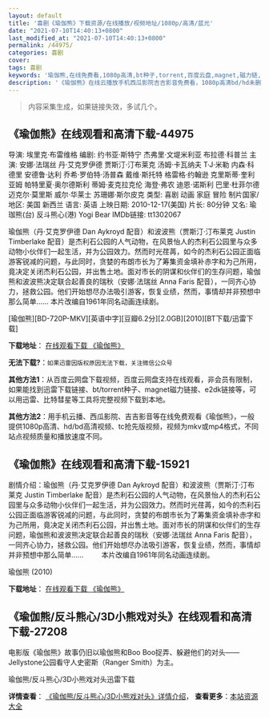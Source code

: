 ```yaml
---
layout: default
title: '喜剧《瑜伽熊》下载资源/在线播放/视频地址/1080p/高清/蓝光'
date: "2021-07-10T14:40:13+0800"
last_modified_at: "2021-07-10T14:40:13+0800"
permalink: /44975/
categories: 喜剧
cover:
tags: 喜剧
keywords: '瑜伽熊,在线免费看,1080p高清,bt种子,torrent,百度云盘,magnet,磁力链,迅雷下载资源'
description: '《瑜伽熊》在线云播放手机西瓜影院吉吉影音免费看，1080p高清bd/hd未删减完整版和tc抢先枪版，mkv/mp4格式，附带bt/torrent种子、magnet/磁力链、百度云盘、网盘资源迅雷下载链接'
---
```


>内容采集生成，如果链接失效，多试几个。


## 《瑜伽熊》在线观看和高清下载-44975

导演: 埃里克·布雷维格 编剧: 约书亚·斯特宁 杰弗里·文堤米利亚 布拉德·科普兰 主演: 安娜·法瑞丝 丹·艾克罗伊德 贾斯汀·汀布莱克 汤姆·卡瓦纳夫 T·J·米勒 内森·科德里 安德鲁·达利 乔希·罗伯特·汤普森 戴维·斯托特 格雷格·约翰逊 克里斯蒂·奎利亚姆 帕特里夏·奥尔德斯利 蒂姆·麦克拉克伦 海登·弗农 迪恩·诺斯利 巴里·杜菲尔德 迈克尔·莫里斯 威尔·华莱士 苏珊娜·斯尔皮克 类型: 喜剧 动画 家庭 冒险 制片国家/地区: 美国 新西兰 语言: 英语 上映日期: 2010-12-17(美国) 片长: 80分钟 又名: 瑜珈熊(台) 反斗熊心(港) Yogi Bear IMDb链接: tt1302067

瑜伽熊（丹·艾克罗伊德 Dan Aykroyd 配音）和波波熊（贾斯汀·汀布莱克 Justin Timberlake 配音）是杰利石公园的人气动物，在风景怡人的杰利石公园里与众多动物小伙伴们一起生活，并为公园效力。然而时光荏苒，如今的杰利石公园正面临游客锐减的问题，与此同时，贪婪的布朗市长为了筹集资金填补赤字和为己所用，竟决定关闭杰利石公园，并出售土地。面对市长的阴谋和伙伴们的生存问题，瑜伽熊和波波熊决定联合起善良的瑞秋（安娜·法瑞丝 Anna Faris 配音），一同齐心协力，拯救公园。他们开始想尽办法吸引游客，恢复业绩，然而，事情却并非预想中那么简单…… 本片改编自1961年同名动画连续剧。


[瑜伽熊][BD-720P-MKV][英语中字][豆瓣6.2分][2.0GB][2010][BT下载/迅雷下载]

**下载地址**： [在线观看下载 《瑜伽熊》](https://www.btdx8.com/torrent/yogi_bear_2010.html) 


**无法下载?**：`如果迅雷因版权原因无法下载，关注微信公众号 `

**其他方法1**：从百度云网盘下载视频，百度云网盘支持在线观看，非会员有限制，如果能找到迅雷下载链接、bt/torrent种子、magnet磁力链接、e2dk链接等，可以用迅雷、比特彗星等工具将完整视频下载到本地。

**其他方法2**：用手机云播、西瓜影院、吉吉影音等在线免费观看《瑜伽熊》，一般提供1080p高清、hd/bd高清视频、tc抢先版视频，视频为mkv或mp4格式，不同站点视频质量和播放速度不同。


## 《瑜伽熊》在线观看和高清下载-15921

剧情介绍：瑜伽熊（丹·艾克罗伊德 Dan Aykroyd 配音）和波波熊（贾斯汀·汀布莱克 Justin Timberlake 配音）是杰利石公园的人气动物，在风景怡人的杰利石公园里与众多动物小伙伴们一起生活，并为公园效力。然而时光荏苒，如今的杰利石公园正面临游客锐减的问题，与此同时，贪婪的布朗市长为了筹集资金填补赤字和为己所用，竟决定关闭杰利石公园，并出售土地。面对市长的阴谋和伙伴们的生存问题，瑜伽熊和波波熊决定联合起善良的瑞秋（安娜·法瑞丝 Anna Faris 配音），一同齐心协力，拯救公园。他们开始想尽办法吸引游客，恢复业绩，然而，事情却并非预想中那么简单……  　　本片改编自1961年同名动画连续剧。


瑜伽熊 (2010)

**下载地址**： [在线观看下载 《瑜伽熊》](https://www.btbtdy.me/btdy/dy4335.html) 


## 《瑜伽熊/反斗熊心/3D小熊戏对头》在线观看和高清下载-27208

电影版《瑜伽熊》故事仍旧以瑜伽熊和Boo Boo捉弄、躲避他们的对头——Jellystone公园看守人史密斯（Ranger Smith）为主。


瑜伽熊/反斗熊心/3D小熊戏对头迅雷下载

**详情查看**： [《瑜伽熊/反斗熊心/3D小熊戏对头》详情介绍](/movie/27208/)， **查看更多**：[本站资源大全](/movie/t/all/)

